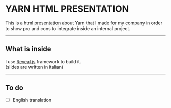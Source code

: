 # __YARN HTML PRESENTATION__

This is a html presentation about Yarn that I made for my company in order to show pro and cons to integrate inside an internal project.

---

## __What is inside__

I use [Reveal.js](https://github.com/hakimel/reveal.js) framework to build it.<br>
(slides are written in italian)

---

## __To do__

- [ ] English translation
